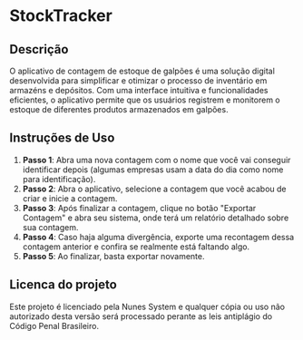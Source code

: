 # StockTracker



## Descrição

O aplicativo de contagem de estoque de galpões é uma solução digital desenvolvida para simplificar e otimizar o processo de inventário em armazéns e depósitos. Com uma interface intuitiva e funcionalidades eficientes, o aplicativo permite que os usuários registrem e monitorem o estoque de diferentes produtos armazenados em galpões.

## Instruções de Uso

1. **Passo 1**: Abra uma nova contagem com o nome que você vai conseguir identificar depois (algumas empresas usam a data do dia como nome para identificação).
2. **Passo 2**: Abra o aplicativo, selecione a contagem que você acabou de criar e inicie a contagem.
3. **Passo 3**: Após finalizar a contagem, clique no botão "Exportar Contagem" e abra seu sistema, onde terá um relatório detalhado sobre sua contagem.
4. **Passo 4**: Caso haja alguma divergência, exporte uma recontagem dessa contagem anterior e confira se realmente está faltando algo.
5. **Passo 5**: Ao finalizar, basta exportar novamente.

## Licenca do projeto
Este projeto é licenciado pela Nunes System e qualquer cópia ou uso não autorizado desta versão será processado perante as leis antiplágio do Código Penal Brasileiro.
